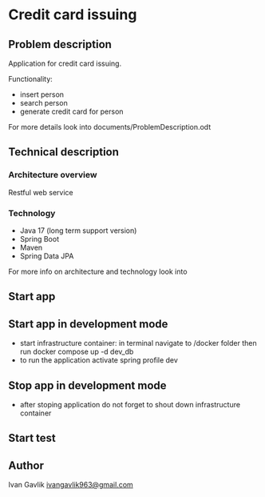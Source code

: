 # Credit card issuing

## Problem description

Application for credit card issuing.  

Functionality: 
* insert person
* search person
* generate credit card for person  

For more details look into documents/ProblemDescription.odt

## Technical description

### Architecture overview 
Restful web service 

### Technology
* Java 17 (long term support version)
* Spring Boot
* Maven
* Spring Data JPA

For more info on architecture and technology look into  

## Start app

## Start app in development mode

* start infrastructure container: in terminal navigate to /docker folder then run docker compose up -d dev_db
* to run the application activate spring profile dev 

## Stop app in development mode

* after stoping application do not forget to shout down infrastructure container

## Start test

## Author 
Ivan Gavlik
ivangavlik963@gmail.com
